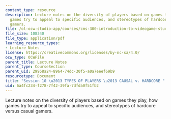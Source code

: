 ```yaml
---
content_type: resource
description: Lecture notes on the diversity of players based on games they play, how
  games try to appeal to specific audiences, and stereotypes of hardcore versus casual
  gamers.
file: /ol-ocw-studio-app/courses/cms-300-introduction-to-videogame-studies-fall-2011/6a4fc234f2787f4239fa7dfda0f51fb2_MITCMS_300F11_session_10.pdf
file_size: 108340
file_type: application/pdf
learning_resource_types:
- Lecture Notes
license: https://creativecommons.org/licenses/by-nc-sa/4.0/
ocw_type: OCWFile
parent_title: Lecture Notes
parent_type: CourseSection
parent_uid: 29958a24-8964-74dc-30f5-a0a7eeef69b9
resourcetype: Document
title: "Session 10 \u2013 TYPES OF PLAYERS \u2013 CAUSAL v. HARDCORE "
uid: 6a4fc234-f278-7f42-39fa-7dfda0f51fb2
---
```

Lecture notes on the diversity of players based on games they play, how games try to appeal to specific audiences, and stereotypes of hardcore versus casual gamers.